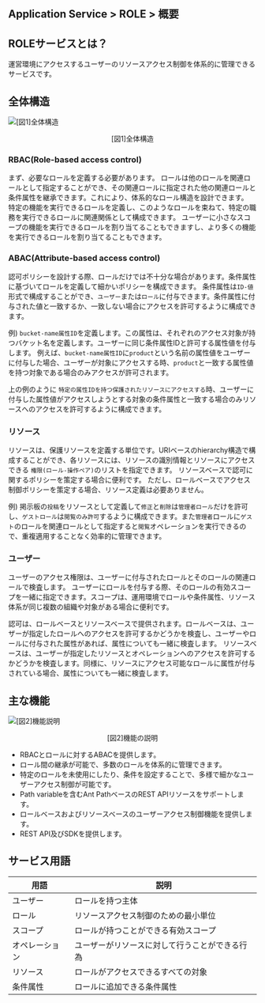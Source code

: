 ## Application Service > ROLE > 概要

## ROLEサービスとは？

運営環境にアクセスするユーザーのリソースアクセス制御を体系的に管理できるサービスです。

## 全体構造

![\[図1\]全体構造](http://static.toastoven.net/prod_role/Role_Intro_01.png)
<center>[図1]全体構造</center>

### RBAC(Role-based access control)

まず、必要なロールを定義する必要があります。 ロールは他のロールを関連ロールとして指定することができ、その関連ロールに指定された他の関連ロールと条件属性を継承できます。これにより、体系的なロール構造を設計できます。
特定の機能を実行できるロールを定義し、このようなロールを束ねて、特定の職務を実行できるロールに関連関係として構成できます。
ユーザーに小さなスコープの機能を実行できるロールを割り当てることもできますし、より多くの機能を実行できるロールを割り当てることもできます。

### ABAC(Attribute-based access control)

認可ポリシーを設計する際、ロールだけでは不十分な場合があります。条件属性に基づいてロールを定義して細かいポリシーを構成できます。
条件属性は`ID-値`形式で構成することができ、`ユーザー`または`ロール`に付与できます。条件属性に付与された値と一致するか、一致しない場合にアクセスを許可するように構成できます。

例) `bucket-name属性ID`を定義します。この属性は、それぞれのアクセス対象が持つバケット名を定義します。ユーザーに同じ条件属性IDと許可する属性値を付与します。
例えば、`bucket-name属性ID`に`product`という名前の属性値をユーザーに付与した場合、ユーザーが対象にアクセスする時、`product`と一致する属性値を持つ対象である場合のみアクセスが許可されます。

上の例のように `特定の属性IDを持つ保護されたリソースにアクセスする`時、ユーザーに付与した属性値がアクセスしようとする対象の条件属性と一致する場合のみリソースへのアクセスを許可するように構成できます。

### リソース

リソースは、保護リソースを定義する単位です。URIベースのhierarchy構造で構成することができ、各リソースには、リソースの識別情報とリソースにアクセスできる `権限(ロール-操作ペア)`のリストを指定できます。
リソースベースで認可に関するポリシーを策定する場合に便利です。
ただし、ロールベースでアクセス制御ポリシーを策定する場合、リソース定義は必要ありません。

例) 掲示板の`投稿`をリソースとして定義して`修正`と`削除`は`管理者ロール`だけを許可し、`ゲストロール`は`閲覧のみ許可`するように構成できます。また`管理者`ロールに`ゲスト`のロールを関連ロールとして指定すると`閲覧`オペレーションを実行できるので、重複適用することなく効率的に管理できます。

### ユーザー

ユーザーのアクセス権限は、ユーザーに付与されたロールとそのロールの関連ロールで検査します。
ユーザーにロールを付与する際、そのロールの有効スコープを一緒に指定できます。スコープは、運用環境でロールや条件属性、リソース体系が同じ複数の組織や対象がある場合に便利です。

認可は、ロールベースとリソースベースで提供されます。ロールベースは、ユーザーが指定したロールへのアクセスを許可するかどうかを検査し、ユーザーやロールに付与された属性があれば、属性についても一緒に検査します。
リソースベースは、ユーザーが指定したリソースとオペレーションへのアクセスを許可するかどうかを検査します。同様に、リソースにアクセス可能なロールに属性が付与されている場合、属性についても一緒に検査します。

## 主な機能

![\[図2\]機能説明](http://static.toastoven.net/prod_role/Role_Intro_02.png)
<center>[図2]機能の説明</center>

* RBACとロールに対するABACを提供します。
* ロール間の継承が可能で、多数のロールを体系的に管理できます。
* 特定のロールを未使用にしたり、条件を設定することで、多様で細かなユーザーアクセス制御が可能です。
* Path variableを含むAnt PathベースのREST APIリソースをサポートします。
* ロールベースおよびリソースベースのユーザーアクセス制御機能を提供します。
* REST API及びSDKを提供します。

## サービス用語

| 用語 | 説明                |
| --- |--------------------|
| ユーザー | ロールを持つ主体        |
| ロール   | リソースアクセス制御のための最小単位 |
| スコープ   | ロールが持つことができる有効スコープ   |
| オペレーション | ユーザーがリソースに対して行うことができる行為 |
| リソース  | ロールがアクセスできるすべての対象  |
| 条件属性 | ロールに追加できる条件属性  |
